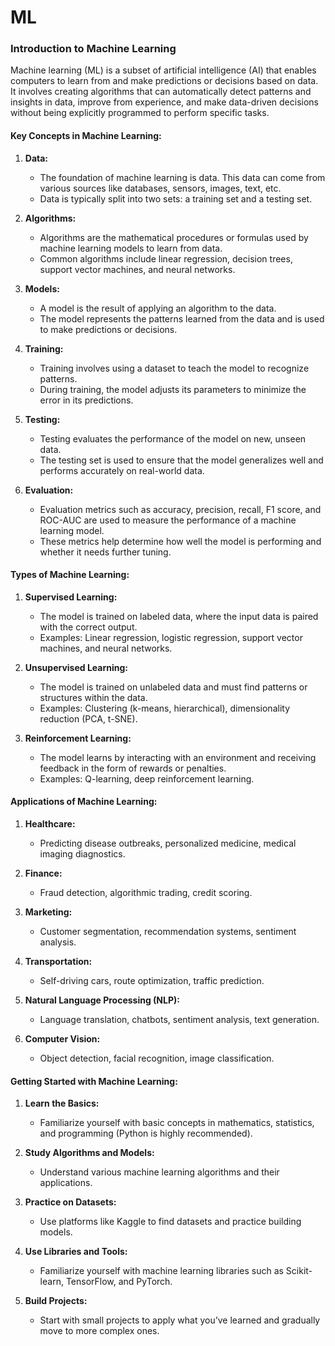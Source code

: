 # ML

### **Introduction to Machine Learning**

Machine learning (ML) is a subset of artificial intelligence (AI) that enables computers to learn from and make predictions or decisions based on data. It involves creating algorithms that can automatically detect patterns and insights in data, improve from experience, and make data-driven decisions without being explicitly programmed to perform specific tasks.

#### **Key Concepts in Machine Learning:**

1. **Data:**
   - The foundation of machine learning is data. This data can come from various sources like databases, sensors, images, text, etc.
   - Data is typically split into two sets: a training set and a testing set.

2. **Algorithms:**
   - Algorithms are the mathematical procedures or formulas used by machine learning models to learn from data.
   - Common algorithms include linear regression, decision trees, support vector machines, and neural networks.

3. **Models:**
   - A model is the result of applying an algorithm to the data.
   - The model represents the patterns learned from the data and is used to make predictions or decisions.

4. **Training:**
   - Training involves using a dataset to teach the model to recognize patterns.
   - During training, the model adjusts its parameters to minimize the error in its predictions.

5. **Testing:**
   - Testing evaluates the performance of the model on new, unseen data.
   - The testing set is used to ensure that the model generalizes well and performs accurately on real-world data.

6. **Evaluation:**
   - Evaluation metrics such as accuracy, precision, recall, F1 score, and ROC-AUC are used to measure the performance of a machine learning model.
   - These metrics help determine how well the model is performing and whether it needs further tuning.

#### **Types of Machine Learning:**

1. **Supervised Learning:**
   - The model is trained on labeled data, where the input data is paired with the correct output.
   - Examples: Linear regression, logistic regression, support vector machines, and neural networks.

2. **Unsupervised Learning:**
   - The model is trained on unlabeled data and must find patterns or structures within the data.
   - Examples: Clustering (k-means, hierarchical), dimensionality reduction (PCA, t-SNE).

3. **Reinforcement Learning:**
   - The model learns by interacting with an environment and receiving feedback in the form of rewards or penalties.
   - Examples: Q-learning, deep reinforcement learning.

#### **Applications of Machine Learning:**

1. **Healthcare:**
   - Predicting disease outbreaks, personalized medicine, medical imaging diagnostics.

2. **Finance:**
   - Fraud detection, algorithmic trading, credit scoring.

3. **Marketing:**
   - Customer segmentation, recommendation systems, sentiment analysis.

4. **Transportation:**
   - Self-driving cars, route optimization, traffic prediction.

5. **Natural Language Processing (NLP):**
   - Language translation, chatbots, sentiment analysis, text generation.

6. **Computer Vision:**
   - Object detection, facial recognition, image classification.

#### **Getting Started with Machine Learning:**

1. **Learn the Basics:**
   - Familiarize yourself with basic concepts in mathematics, statistics, and programming (Python is highly recommended).

2. **Study Algorithms and Models:**
   - Understand various machine learning algorithms and their applications.

3. **Practice on Datasets:**
   - Use platforms like Kaggle to find datasets and practice building models.

4. **Use Libraries and Tools:**
   - Familiarize yourself with machine learning libraries such as Scikit-learn, TensorFlow, and PyTorch.

5. **Build Projects:**
   - Start with small projects to apply what you’ve learned and gradually move to more complex ones.
